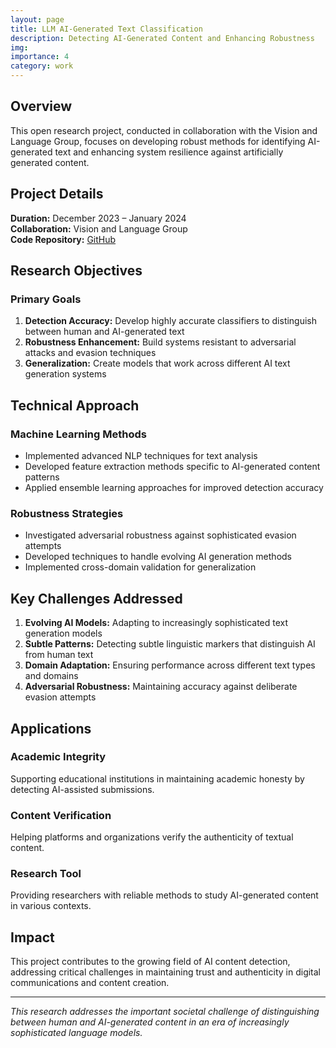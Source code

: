 ```yaml
---
layout: page
title: LLM AI-Generated Text Classification
description: Detecting AI-Generated Content and Enhancing Robustness
img:
importance: 4
category: work
---
```


## Overview

This open research project, conducted in collaboration with the Vision and Language Group, focuses on developing robust methods for identifying AI-generated text and enhancing system resilience against artificially generated content.

## Project Details

**Duration:** December 2023 – January 2024  
**Collaboration:** Vision and Language Group  
**Code Repository:** [GitHub](https://github.com/Swadesh06/LLM-AI-Genrated-Text-Classification)

## Research Objectives

### Primary Goals
1. **Detection Accuracy:** Develop highly accurate classifiers to distinguish between human and AI-generated text
2. **Robustness Enhancement:** Build systems resistant to adversarial attacks and evasion techniques
3. **Generalization:** Create models that work across different AI text generation systems

## Technical Approach

### Machine Learning Methods
- Implemented advanced NLP techniques for text analysis
- Developed feature extraction methods specific to AI-generated content patterns
- Applied ensemble learning approaches for improved detection accuracy

### Robustness Strategies
- Investigated adversarial robustness against sophisticated evasion attempts
- Developed techniques to handle evolving AI generation methods
- Implemented cross-domain validation for generalization

## Key Challenges Addressed

1. **Evolving AI Models:** Adapting to increasingly sophisticated text generation models
2. **Subtle Patterns:** Detecting subtle linguistic markers that distinguish AI from human text
3. **Domain Adaptation:** Ensuring performance across different text types and domains
4. **Adversarial Robustness:** Maintaining accuracy against deliberate evasion attempts

## Applications

### Academic Integrity
Supporting educational institutions in maintaining academic honesty by detecting AI-assisted submissions.

### Content Verification
Helping platforms and organizations verify the authenticity of textual content.

### Research Tool
Providing researchers with reliable methods to study AI-generated content in various contexts.

## Impact

This project contributes to the growing field of AI content detection, addressing critical challenges in maintaining trust and authenticity in digital communications and content creation.

---

*This research addresses the important societal challenge of distinguishing between human and AI-generated content in an era of increasingly sophisticated language models.*
